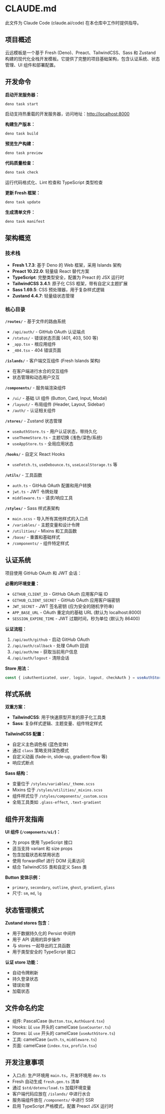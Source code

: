 # CLAUDE.md

此文件为 Claude Code (claude.ai/code) 在本仓库中工作时提供指导。

## 项目概述

云远模板是一个基于 Fresh (Deno)、Preact、TailwindCSS、Sass 和 Zustand 构建的现代化全栈开发模板。它提供了完整的项目基础架构，包含认证系统、状态管理、UI 组件和部署配置。

## 开发命令

**启动开发服务器：**

```bash
deno task start
```

启动支持热重载的开发服务器，访问地址：<http://localhost:8000>

**构建生产版本：**

```bash
deno task build
```

**预览生产构建：**

```bash
deno task preview
```

**代码质量检查：**

```bash
deno task check
```

运行代码格式化、Lint 检查和 TypeScript 类型检查

**更新 Fresh 框架：**

```bash
deno task update
```

**生成清单文件：**

```bash
deno task manifest
```

## 架构概览

### 技术栈

- **Fresh 1.7.3**: 基于 Deno 的 Web 框架，采用 Islands 架构
- **Preact 10.22.0**: 轻量级 React 替代方案
- **TypeScript**: 完整类型安全，配置为 Preact 的 JSX 运行时
- **TailwindCSS 3.4.1**: 原子化 CSS 框架，带有自定义主题扩展
- **Sass 1.69.5**: CSS 预处理器，用于复杂样式逻辑
- **Zustand 4.4.7**: 轻量级状态管理

### 核心目录

**`/routes/`** - 基于文件的路由系统

- `/api/auth/` - GitHub OAuth 认证端点
- `/status/` - 错误状态页面 (401, 403, 500 等)
- `_app.tsx` - 根应用组件
- `_404.tsx` - 404 错误页面

**`/islands/`** - 客户端交互组件 (Fresh Islands 架构)

- 在客户端进行水合的交互组件
- 状态管理和动态用户交互

**`/components/`** - 服务端渲染组件

- `/ui/` - 基础 UI 组件 (Button, Card, Input, Modal)
- `/layout/` - 布局组件 (Header, Layout, Sidebar)
- `/auth/` - 认证相关组件

**`/stores/`** - Zustand 状态管理

- `useAuthStore.ts` - 用户认证状态，带持久化
- `useThemeStore.ts` - 主题切换 (浅色/深色/系统)
- `useAppStore.ts` - 全局应用状态

**`/hooks/`** - 自定义 React Hooks

- `useFetch.ts`, `useDebounce.ts`, `useLocalStorage.ts` 等

**`/utils/`** - 工具函数

- `auth.ts` - GitHub OAuth 配置和用户转换
- `jwt.ts` - JWT 令牌处理
- `middleware.ts` - 请求/响应工具

**`/styles/`** - Sass 样式表架构

- `main.scss` - 导入所有其他样式的入口点
- `/variables/` - 主题变量和设计令牌
- `/utilities/` - Mixins 和工具函数
- `/base/` - 重置和基础样式
- `/components/` - 组件特定样式

## 认证系统

项目使用 GitHub OAuth 和 JWT 会话：

**必需的环境变量：**

- `GITHUB_CLIENT_ID` - GitHub OAuth 应用客户端 ID
- `GITHUB_CLIENT_SECRET` - GitHub OAuth 应用客户端密钥
- `JWT_SECRET` - JWT 签名密钥 (应为安全的随机字符串)
- `APP_BASE_URL` - OAuth 重定向的基础 URL (默认为 localhost:8000)
- `SESSION_EXPIRE_TIME` - JWT 过期时间，秒为单位 (默认为 86400)

**认证流程：**

1. `/api/auth/github` - 启动 GitHub OAuth
2. `/api/auth/callback` - 处理 OAuth 回调
3. `/api/auth/me` - 获取当前用户信息
4. `/api/auth/logout` - 清除会话

**Store 用法：**

```typescript
const { isAuthenticated, user, login, logout, checkAuth } = useAuthStore()
```

## 样式系统

**双重方案：**

- **TailwindCSS**: 用于快速原型开发的原子化工具类
- **Sass**: 复杂样式逻辑、主题变量、组件特定样式

**TailwindCSS 配置：**

- 自定义主色调色板 (蓝色变体)
- 通过 `class` 策略支持深色模式
- 自定义动画 (fade-in, slide-up, gradient-flow 等)
- 响应式断点

**Sass 结构：**

- 变量位于 `/styles/variables/_theme.scss`
- Mixins 位于 `/styles/utilities/_mixins.scss`
- 组件样式位于 `/styles/components/_custom.scss`
- 全局工具类如 `.glass-effect`, `.text-gradient`

## 组件开发指南

**UI 组件 (`/components/ui/`)：**

- 为 props 使用 TypeScript 接口
- 适当支持 variant 和 size props
- 包含加载状态和禁用状态
- 使用 forwardRef 进行 DOM 元素访问
- 结合 TailwindCSS 类和自定义 Sass 类

**Button 变体示例：**

- `primary`, `secondary`, `outline`, `ghost`, `gradient`, `glass`
- 尺寸: `sm`, `md`, `lg`

## 状态管理模式

**Zustand stores 包含：**

- 用于数据持久化的 Persist 中间件
- 用于 API 调用的异步操作
- 与 stores 一起导出的工具函数
- 用于类型安全的 TypeScript 接口

**认证 store 功能：**

- 自动令牌刷新
- 持久登录状态
- 错误处理
- 加载状态

## 文件命名约定

- 组件: PascalCase (`Button.tsx`, `AuthGuard.tsx`)
- Hooks: 以 `use` 开头的 camelCase (`useCounter.ts`)
- Stores: 以 `use` 开头的 camelCase (`useAuthStore.ts`)
- 工具: camelCase (`auth.ts`, `middleware.ts`)
- 页面: camelCase (`index.tsx`, `profile.tsx`)

## 开发注意事项

- 入口点: 生产环境用 `main.ts`，开发环境用 `dev.ts`
- Fresh 自动生成 `fresh.gen.ts` 清单
- 通过 `$std/dotenv/load.ts` 加载环境变量
- 客户端代码应放在 `/islands/` 中进行水合
- 服务端组件放在 `/components/` 中进行 SSR
- 启用 TypeScript 严格模式，配置 Preact JSX 运行时
